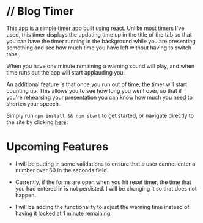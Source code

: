 # // Blog Timer

This app is a simple timer app built using react. Unlike most timers I've used, this timer displays the updating time up in the title of the tab so that you can have the timer running in the background while you are presenting something and see how much time you have left without having to switch tabs.

When you have one minute remaining a warning sound will play, and when time runs out the app will start applauding you.

An additional feature is that once you run out of time, the timer will start counting up. This allows you to see how long you went over, so that if you're rehearsing your presentation you can know how much you need to shorten your speech.

Simply run `npm install && npm start` to get started, or navigate directly to the site by clicking [here](http://blogtimer.herokuapp.com/).

# Upcoming Features

- I will be putting in some validations to ensure that a user cannot enter a number over 60 in the seconds field.

- Currently, if the forms are open when you hit reset timer, the time that you had entered in is not persisted. I will be changing it so that does not happen.

- I will be adding the functionality to adjust the warning time instead of having it locked at 1 minute remaining.
